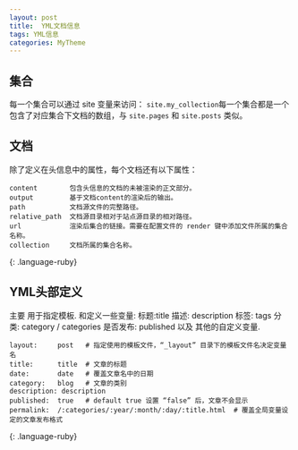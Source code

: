 ```yaml
---
layout: post
title:  YML文档信息
tags: YML信息
categories: MyTheme
---
```




## 集合


每一个集合可以通过 site 变量来访问： `site.my_collection`每一个集合都是一个包含了对应集合下文档的数组，与 `site.pages` 和 `site.posts` 类似。




## 文档
除了定义在头信息中的属性，每个文档还有以下属性：

~~~
content        包含头信息的文档的未被渲染的正文部分。
output         基于文档content的渲染后的输出。
path           文档源文件的完整路径。
relative_path  文档源目录相对于站点源目录的相对路径。
url            渲染后集合的链接。需要在配置文件的 render 键中添加文件所属的集合名称。
collection     文档所属的集合名称。
~~~
{: .language-ruby}




## YML头部定义

主要 用于指定模板. 和定义一些变量: 
标题:title 
描述: description
标签: tags
分类: category / categories
是否发布: published
以及 其他的自定义变量.

~~~
layout:     post   # 指定使用的模板文件，“_layout” 目录下的模板文件名决定变量名
title:      title  # 文章的标题
date:       date   # 覆盖文章名中的日期
category:   blog   # 文章的类别
description: description
published:  true   # default true 设置 “false” 后，文章不会显示
permalink:  /:categories/:year/:month/:day/:title.html  # 覆盖全局变量设定的文章发布格式
~~~
{: .language-ruby}




